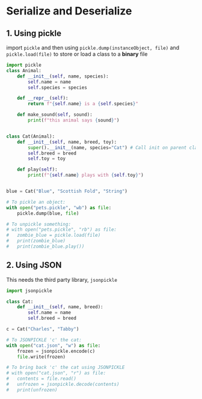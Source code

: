 # Serialize and Deserialize

## 1. Using pickle

import `pickle` and then using `pickle.dump(instanceObject, file)` and `pickle.load(file)` to store or load a class to a **binary** file

```python
import pickle
class Animal:
	def __init__(self, name, species):
		self.name = name
		self.species = species

	def __repr__(self):
		return f"{self.name} is a {self.species}"

	def make_sound(self, sound):
		print(f"this animal says {sound}")


class Cat(Animal):
	def __init__(self, name, breed, toy):
		super().__init__(name, species="Cat") # Call init on parent class
		self.breed = breed
		self.toy = toy

	def play(self):
		print(f"{self.name} plays with {self.toy}")


blue = Cat("Blue", "Scottish Fold", "String")

# To pickle an object:
with open("pets.pickle", "wb") as file:
	pickle.dump(blue, file)

# To unpickle something:
# with open("pets.pickle", "rb") as file:
# 	zombie_blue = pickle.load(file)
# 	print(zombie_blue)
# 	print(zombie_blue.play())
```

## 2. Using JSON

This needs the third party library, `jsonpickle`

```python
import jsonpickle

class Cat:
	def __init__(self, name, breed):
		self.name = name
		self.breed = breed

c = Cat("Charles", "Tabby")

# To JSONPICKLE 'c' the cat:
with open("cat.json", "w") as file:
	frozen = jsonpickle.encode(c)
	file.write(frozen)

# To bring back 'c' the cat using JSONPICKLE
# with open("cat.json", "r") as file:
# 	contents = file.read()
# 	unfrozen = jsonpickle.decode(contents)
# 	print(unfrozen)
```
